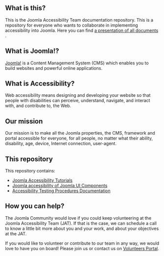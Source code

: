 ## What is this?
This is the Joomla Accessibility Team documentation repository.
This is a repository for everyone who wants to collaborate in implementing accessibility into Joomla.
Here you can find [a presentation of all documents ](https://joomla.github.io/accessibility/#/).

## What is Joomla!?
[Joomla!](https://www.joomla.org/about-joomla.html) is a Content Management System (CMS) which enables you to build websites and powerful online applications.

## What is Accessibility?
Web accessibility means designing and developing your website so that people with disabilities can perceive, understand, navigate, and interact with, and contribute to, the  Web.

## Our mission
Our mission is to make all the Joomla properties, the CMS, framework and portal accessible for everyone, for all people, no matter what their ability, disability, age, device, Internet connection, user-agent.

## This repository
This repository contains:
* [Joomla Accessibility Tutorials](https://github.com/joomla/accessibility/tree/master/docs/tutorials)
* [Joomla accessibility of Joomla UI Components](https://github.com/joomla/accessibility/tree/master/docs/custom-elements)
* [Accessibility Testing Procedures Documentation](https://github.com/joomla/accessibility/tree/master/docs/testing)

## How you can help?
The Joomla Community would love if you could keep volunteering at the Joomla Accessibility Team (JAT). 
If that is the case, we can schedule a call to know a little bit more about you and your work, and about your objectives at the JAT.

If you would like to volunteer or contribute to our team in any way, we would love to have you on board! Please join us or contact us on [Volunteers Portal](https://volunteers.joomla.org/teams/accessibility-team).

